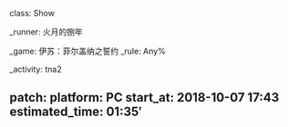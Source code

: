 class: Show

_runner: 火月的捌年

_game: 伊苏：菲尔盖纳之誓约
_rule: Any%

_activity: tna2

patch:
platform: PC
start_at: 2018-10-07 17:43
estimated_time: 01:35′
---
